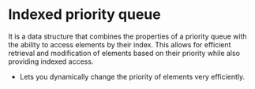 # Indexed priority queue
It is a data structure that combines the properties of a priority queue with the ability to access elements by their index. This allows for efficient retrieval and modification of elements based on their priority while also providing indexed access.
- Lets you dynamically change the priority of elements very efficiently.